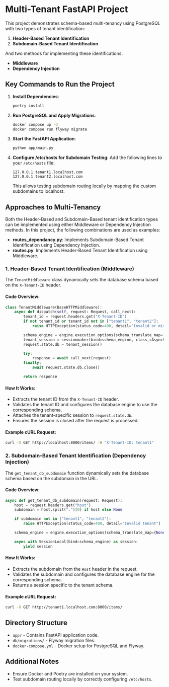 
# Multi-Tenant FastAPI Project

This project demonstrates schema-based multi-tenancy using PostgreSQL with two types of tenant identification: 
1. **Header-Based Tenant Identification**
2. **Subdomain-Based Tenant Identification**

And two methods for implementing these identifications:
- **Middleware**
- **Dependency Injection**

## Key Commands to Run the Project

1. **Install Dependencies**:
    ```bash
    poetry install
    ```

2. **Run PostgreSQL and Apply Migrations**:
    ```bash
    docker compose up -d
    docker compose run flyway migrate
    ```

3. **Start the FastAPI Application**:
    ```bash
    python app/main.py
    ```

4. **Configure /etc/hosts for Subdomain Testing**:
    Add the following lines to your `/etc/hosts` file:
    ```plaintext
    127.0.0.1 tenant1.localhost.com
    127.0.0.1 tenant2.localhost.com
    ```
    This allows testing subdomain routing locally by mapping the custom subdomains to localhost.

## Approaches to Multi-Tenancy

Both the Header-Based and Subdomain-Based tenant identification types can be implemented using either Middleware or Dependency Injection methods. In this project, the following combinations are used as examples:

- **routes_dependancy.py**: Implements Subdomain-Based Tenant Identification using Dependency Injection.
- **routes.py**: Implements Header-Based Tenant Identification using Middleware.

### 1. Header-Based Tenant Identification (Middleware)

The `TenantMiddleware` class dynamically sets the database schema based on the `X-Tenant-ID` header.

#### Code Overview:
```python
class TenantMiddleware(BaseHTTPMiddleware):
    async def dispatch(self, request: Request, call_next):
        tenant_id = request.headers.get("X-Tenant-ID")
        if not tenant_id or tenant_id not in ["tenant1", "tenant2"]:
            raise HTTPException(status_code=400, detail="Invalid or missing tenant ID")

        schema_engine = engine.execution_options(schema_translate_map={None: tenant_id})
        tenant_session = sessionmaker(bind=schema_engine, class_=AsyncSession, expire_on_commit=False)
        request.state.db = tenant_session()

        try:
            response = await call_next(request)
        finally:
            await request.state.db.close()

        return response
```

#### How It Works:
- Extracts the tenant ID from the `X-Tenant-ID` header.
- Validates the tenant ID and configures the database engine to use the corresponding schema.
- Attaches the tenant-specific session to `request.state.db`.
- Ensures the session is closed after the request is processed.

#### Example cURL Request:
```bash
curl -X GET http://localhost:8000/items/ -H "X-Tenant-ID: tenant1"
```

### 2. Subdomain-Based Tenant Identification (Dependency Injection)

The `get_tenant_db_subdomain` function dynamically sets the database schema based on the subdomain in the URL.

#### Code Overview:
```python
async def get_tenant_db_subdomain(request: Request):
    host = request.headers.get("host")
    subdomain = host.split(".")[0] if host else None

    if subdomain not in ["tenant1", "tenant2"]:
        raise HTTPException(status_code=400, detail="Invalid tenant")

    schema_engine = engine.execution_options(schema_translate_map={None: subdomain})

    async with SessionLocal(bind=schema_engine) as session:
        yield session
```

#### How It Works:
- Extracts the subdomain from the `Host` header in the request.
- Validates the subdomain and configures the database engine for the corresponding schema.
- Returns a session specific to the tenant schema.

#### Example cURL Request:
```bash
curl -X GET http://tenant1.localhost.com:8000/items/
```

## Directory Structure

- `app/` - Contains FastAPI application code.
- `db/migrations/` - Flyway migration files.
- `docker-compose.yml` - Docker setup for PostgreSQL and Flyway.

## Additional Notes

- Ensure Docker and Poetry are installed on your system.
- Test subdomain routing locally by correctly configuring `/etc/hosts`.
